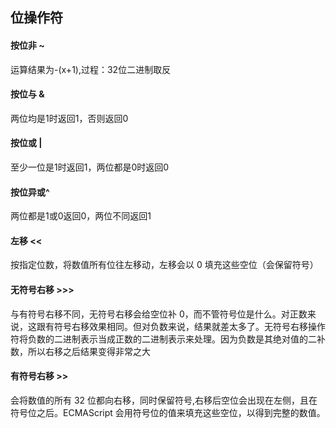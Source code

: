 ## 位操作符

#### 按位非 ~

运算结果为-(x+1),过程：32位二进制取反



#### 按位与 &

两位均是1时返回1，否则返回0



#### 按位或 |

至少一位是1时返回1，两位都是0时返回0 



#### 按位异或^

两位都是1或0返回0，两位不同返回1



#### 左移 <<

按指定位数，将数值所有位往左移动，左移会以 0 填充这些空位（会保留符号）



#### 无符号右移 >>>

与有符号右移不同，无符号右移会给空位补 0，而不管符号位是什么。对正数来说，这跟有符号右移效果相同。但对负数来说，结果就差太多了。无符号右移操作符将负数的二进制表示当成正数的二进制表示来处理。因为负数是其绝对值的二补数，所以右移之后结果变得非常之大



#### 有符号右移 >>

会将数值的所有 32 位都向右移，同时保留符号,右移后空位会出现在左侧，且在符号位之后。ECMAScript 会用符号位的值来填充这些空位，以得到完整的数值。

